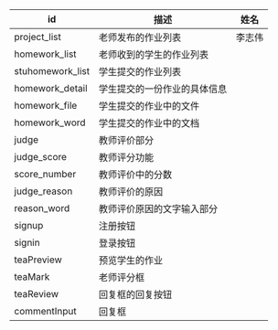 id | 描述|姓名
------------ |  -------------|  -------------
project_list | 老师发布的作业列表|李志伟
homework_list | 老师收到的学生的作业列表
stuhomework_list| 学生提交的作业列表
homework_detail|学生提交的一份作业的具体信息
homework_file|学生提交的作业中的文件
homework_word|学生提交的作业中的文档
judge|教师评价部分
judge_score|教师评分功能
score_number|教师评价中的分数
judge_reason|教师评价的原因
reason_word|教师评价原因的文字输入部分
signup|注册按钮
signin|登录按钮
teaPreview|预览学生的作业
teaMark|老师评分框
teaReview|回复框的回复按钮
commentInput|回复框